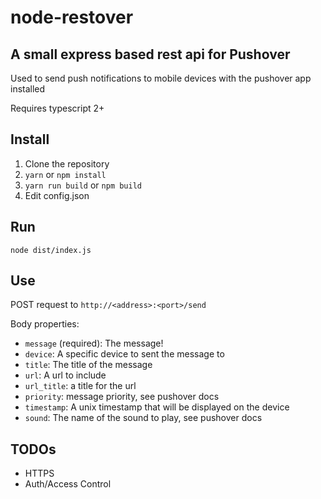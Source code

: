 node-restover
=

A small express based rest api for Pushover
-

Used to send push notifications to mobile devices with the pushover app installed

Requires typescript 2+

Install
--
1. Clone the repository
1. `yarn` or `npm install`
1. `yarn run build` or `npm build`
1. Edit config.json

Run
-
`node dist/index.js`

Use
-
POST request to `http://<address>:<port>/send`

Body properties:

- `message` (required): The message!
- `device`: A specific device to sent the message to
- `title`: The title of the message
- `url`: A url to include
- `url_title`: a title for the url
- `priority`: message priority, see pushover docs
- `timestamp`: A unix timestamp that will be displayed on the device
- `sound`: The name of the sound to play, see pushover docs

TODOs
-
- HTTPS
- Auth/Access Control

